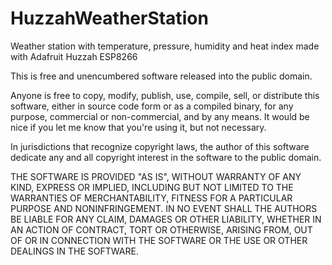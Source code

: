# HuzzahWeatherStation
Weather station with temperature, pressure, humidity and heat index made with Adafruit Huzzah ESP8266

This is free and unencumbered software released into the public domain.

Anyone is free to copy, modify, publish, use, compile, sell, or
distribute this software, either in source code form or as a compiled
binary, for any purpose, commercial or non-commercial, and by any
means.  It would be nice if you let me know that you're using it, but
not necessary.

In jurisdictions that recognize copyright laws, the author
of this software dedicate any and all copyright interest in the
software to the public domain. 

THE SOFTWARE IS PROVIDED "AS IS", WITHOUT WARRANTY OF ANY KIND,
EXPRESS OR IMPLIED, INCLUDING BUT NOT LIMITED TO THE WARRANTIES OF
MERCHANTABILITY, FITNESS FOR A PARTICULAR PURPOSE AND NONINFRINGEMENT.
IN NO EVENT SHALL THE AUTHORS BE LIABLE FOR ANY CLAIM, DAMAGES OR
OTHER LIABILITY, WHETHER IN AN ACTION OF CONTRACT, TORT OR OTHERWISE,
ARISING FROM, OUT OF OR IN CONNECTION WITH THE SOFTWARE OR THE USE OR
OTHER DEALINGS IN THE SOFTWARE.
